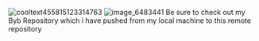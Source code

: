 ![cooltext455815123314763](https://github.com/Farhans-code/byb_project/assets/164001902/bdfde416-6e78-4186-a552-68160a619e01)
![image_6483441](https://github.com/Farhans-code/byb_project/assets/164001902/792c9446-edf1-4032-8482-2cab2713b005)
Be sure to check out my Byb Repository which i have pushed from my local machine to this remote repository
